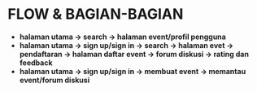 # FLOW & BAGIAN-BAGIAN

* **halaman utama → search → halaman event/profil pengguna**
* **halaman utama → sign up/sign in → search → halaman evet → pendaftaran → halaman daftar event → forum diskusi → rating dan feedback**
* **halaman utama → sign up/sign in → membuat event → memantau event/forum diskusi**


